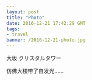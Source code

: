 ```yaml
---
layout: post
title: "Photo"
date: 2016-12-21 17:42:29 GMT
tags:
- travel
banner: /2016-12-21-photo.jpg
---
```


大坂 クリスタルタワー

仿佛大楼带了自发光……
